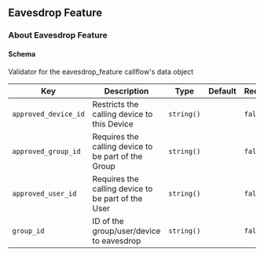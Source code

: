 ## Eavesdrop Feature

### About Eavesdrop Feature

#### Schema

Validator for the eavesdrop_feature callflow's data object



Key | Description | Type | Default | Required
--- | ----------- | ---- | ------- | --------
`approved_device_id` | Restricts the calling device to this Device | `string()` |   | `false`
`approved_group_id` | Requires the calling device to be part of the Group | `string()` |   | `false`
`approved_user_id` | Requires the calling device to be part of the User | `string()` |   | `false`
`group_id` | ID of the group/user/device to eavesdrop | `string()` |   | `false`



